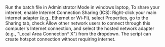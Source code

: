 Run the batch file in Administrator Mode in windows laptop, To share your internet, enable Internet Connection Sharing (ICS): Right-click your main internet adapter (e.g., Ethernet or Wi-Fi), select Properties, go to the Sharing tab, check Allow other network users to connect through this computer's Internet connection, and select the hosted network adapter (e.g., "Local Area Connection* X") from the dropdown.
The script can create hotspot connection without requiring internet.